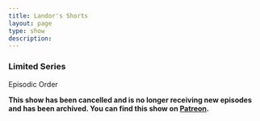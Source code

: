 ```yaml
---
title: Landor's Shorts
layout: page
type: show
description:
---
```


<h3>Limited Series</h3>
Episodic Order

**This show has been cancelled and is no longer receiving new episodes and has been archived. You can find this show on <a href="https://www.patreon.com/collection/256621" target="_blank">Patreon</a>.**

<script src="show-scripts.js"></script>